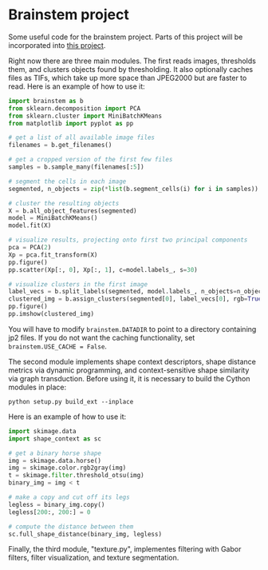 Brainstem project
=================

Some useful code for the brainstem project. Parts of this project will be incorporated into [this project](https://github.com/mistycheney/registration).

Right now there are three main modules. The first reads images, thresholds them, and clusters objects found by thresholding. It also optionally caches files as TIFs, which take up more space than JPEG2000 but are faster to read. Here is an example of how to use it:

```python
import brainstem as b
from sklearn.decomposition import PCA
from sklearn.cluster import MiniBatchKMeans
from matplotlib import pyplot as pp

# get a list of all available image files
filenames = b.get_filenames()

# get a cropped version of the first few files
samples = b.sample_many(filenames[:5])

# segment the cells in each image
segmented, n_objects = zip(*list(b.segment_cells(i) for i in samples))

# cluster the resulting objects
X = b.all_object_features(segmented)
model = MiniBatchKMeans()
model.fit(X)

# visualize results, projecting onto first two principal components
pca = PCA(2)
Xp = pca.fit_transform(X)
pp.figure()
pp.scatter(Xp[:, 0], Xp[:, 1], c=model.labels_, s=30)

# visualize clusters in the first image
label_vecs = b.split_labels(segmented, model.labels_, n_objects=n_objects)
clustered_img = b.assign_clusters(segmented[0], label_vecs[0], rgb=True)
pp.figure()
pp.imshow(clustered_img)

````

You will have to modify ``brainstem.DATADIR`` to point to a directory containing jp2 files. If you do not want the caching functionality, set ``brainstem.USE_CACHE = False``.

The second module implements shape context descriptors, shape distance metrics via dynamic programming, and context-sensitive shape similarity via graph transduction. Before using it, it is necessary to build the Cython modules in place:

    python setup.py build_ext --inplace

Here is an example of how to use it:

```python
import skimage.data
import shape_context as sc

# get a binary horse shape
img = skimage.data.horse()
img = skimage.color.rgb2gray(img)
t = skimage.filter.threshold_otsu(img)
binary_img = img < t

# make a copy and cut off its legs
legless = binary_img.copy()
legless[200:, 200:] = 0

# compute the distance between them
sc.full_shape_distance(binary_img, legless)

```

Finally, the third module, "texture.py", implementes filtering with Gabor filters, filter visualization, and texture segmentation.